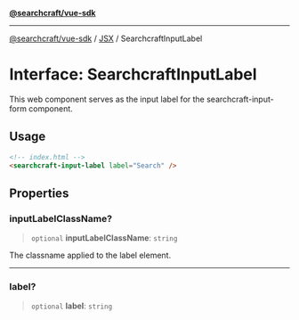 [**@searchcraft/vue-sdk**](/reference/sdk/js-vue/README.md)

***

[@searchcraft/vue-sdk](/reference/sdk/js-vue/globals.md) / [JSX](/reference/sdk/js-vue/namespaces/JSX/README.md) / SearchcraftInputLabel

# Interface: SearchcraftInputLabel

This web component serves as the input label for the searchcraft-input-form component.
## Usage
```html
<!-- index.html -->
<searchcraft-input-label label="Search" />
```

## Properties

### inputLabelClassName?

> `optional` **inputLabelClassName**: `string`

The classname applied to the label element.

***

### label?

> `optional` **label**: `string`
